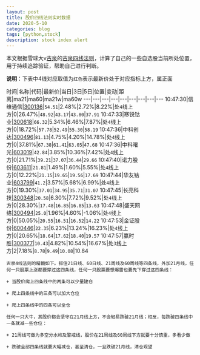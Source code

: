 ```yaml
---
layout: post
title: 股价四线法则实时数据
date: 2020-5-10
categories: blog
tags: [python,stock]
description: stock index alert
---
```



本文根据雪球大v[古泉](https://xueqiu.com/u/7148646888)的[古泉四线法则](https://xueqiu.com/7148646888/130498192)，计算了自己的一些自选股当前所处位置，用于持续追踪验证，帮助自己进行判断。

**说明**：下表中4线对应取值为`红色`表示最新价处于对应指标上方，属正面

时间|名称|代码|最新价|当日|3日|5日|位置|变动|距离|ma21|ma60|ma21w|ma60w
---|---|---|---|---|---|---|---|---
10:47:30|信维通信|[300136](https://xueqiu.com/S/SZ300136)|`54.51`|2.48%|2.72%|8.22%|处`4`线上方|0|26.47%|`48.92`|`43.17`|`43.80`|`37.91`
10:47:33|寒锐钴业|[300618](https://xueqiu.com/S/SZ300618)|`66.32`|5.34%|6.46%|7.87%|处`4`线上方|0|18.72%|`57.78`|`52.49`|`55.30`|`58.19`
10:47:36|中科创达|[300496](https://xueqiu.com/S/SZ300496)|`81.13`|4.75%|4.20%|14.78%|处`4`线上方|0|37.81%|`67.38`|`61.41`|`63.05`|`47.68`
10:47:36|中科曙光|[603019](https://xueqiu.com/S/SH603019)|`42.84`|3.85%|10.36%|7.42%|处`4`线上方|0|21.71%|`39.21`|`37.07`|`36.44`|`29.66`
10:47:40|诺力股份|[603611](https://xueqiu.com/S/SH603611)|`21.81`|1.49%|1.60%|5.55%|处`4`线上方|0|12.22%|`21.15`|`19.65`|`19.56`|`17.69`
10:47:44|华友钴业|[603799](https://xueqiu.com/S/SH603799)|`41.2`|3.57%|5.68%|6.99%|处`4`线上方|0|19.30%|`37.01`|`34.95`|`35.71`|`31.07`
10:47:45|长亮科技|[300348](https://xueqiu.com/S/SZ300348)|`20.58`|6.30%|7.72%|9.52%|处`4`线上方|0|28.30%|`17.48`|`16.85`|`16.85`|`13.63`
10:47:48|盛天网络|[300494](https://xueqiu.com/S/SZ300494)|`25.0`|1.96%|4.60%|-1.06%|处`4`线上方|0|50.05%|`20.55`|`16.51`|`16.52`|`14.22`
10:47:53|金证股份|[600446](https://xueqiu.com/S/SH600446)|`22.35`|6.23%|13.24%|16.23%|处`4`线上方|0|20.65%|`18.64`|`17.62`|`18.40`|`19.57`
10:47:57|赢时胜|[300377](https://xueqiu.com/S/SZ300377)|`10.43`|4.82%|10.54%|16.67%|处`3`线上方|2|7.18%|`8.78`|`9.49`|`10.08`|10.84

```
古泉4线法则的精髓如下。抓住21日线、60日线、21周线及60周线等四条线，外加21月线，任何一只股票上涨都要穿过这四条线，任何一只股票要想爆雷也要先下穿过这四条线：

+ 当股价爬上四条线中的两条可以少量建仓

+ 爬上四条线中的三条可以加大仓位

+ 爬上四条线中的四条可以全仓

任何一只大牛，其股价都会坚守在21月线上方，不会轻易跌破21月线；相反，每跌破四条线中一条就减一些仓位：

+ 21周线可做为多空分水岭及警戒线，股价在21周线及60周线下方就要十分慎重，多看少做

+ 跌破全部四条线就要大幅减仓，甚至清仓，一旦跌破21月线，清仓观望
```